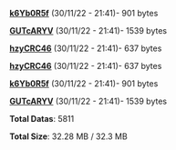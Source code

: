 [**k6Yb0R5f**](/data/k6Yb0R5f.txt) (30/11/22 - 21:41)- 901 bytes

[**GUTcARYV**](/data/GUTcARYV.txt) (30/11/22 - 21:41)- 1539 bytes

[**hzyCRC46**](/data/hzyCRC46.txt) (30/11/22 - 21:41)- 637 bytes

[**hzyCRC46**](/data/hzyCRC46.txt) (30/11/22 - 21:41)- 637 bytes

[**k6Yb0R5f**](/data/k6Yb0R5f.txt) (30/11/22 - 21:41)- 901 bytes

[**GUTcARYV**](/data/GUTcARYV.txt) (30/11/22 - 21:41)- 1539 bytes

**Total Datas**: 5811

**Total Size**: 32.28 MB / 32.3 MB